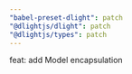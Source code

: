 ```yaml
---
"babel-preset-dlight": patch
"@dlightjs/dlight": patch
"@dlightjs/types": patch
---
```


feat: add Model encapsulation
